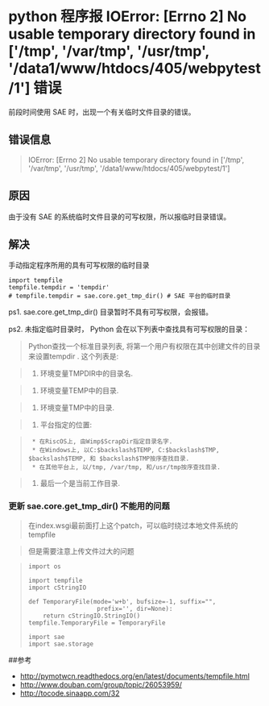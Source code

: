 # python 程序报 IOError: [Errno 2] No usable temporary directory found in ['/tmp', '/var/tmp', '/usr/tmp', '/data1/www/htdocs/405/webpytest/1'] 错误

前段时间使用 SAE 时，出现一个有关临时文件目录的错误。

## 错误信息

>IOError: [Errno 2] No usable temporary directory found in ['/tmp', '/var/tmp', '/usr/tmp', '/data1/www/htdocs/405/webpytest/1'] 

## 原因

由于没有 SAE 的系统临时文件目录的可写权限，所以报临时目录错误。

## 解决

手动指定程序所用的具有可写权限的临时目录        

    import tempfile
    tempfile.tempdir = 'tempdir'
    # tempfile.tempdir = sae.core.get_tmp_dir() # SAE 平台的临时目录

ps1.   sae.core.get\_tmp\_dir() 目录暂时不具有可写权限，会报错。

ps2. 未指定临时目录时， Python 会在以下列表中查找具有可写权限的目录：
>Python查找一个标准目录列表, 将第一个用户有权限在其中创建文件的目录来设置tempdir . 这个列表是:

>   1. 环境变量TMPDIR中的目录名.

>   1. 环境变量TEMP中的目录.

>   1. 环境变量TMP中的目录.

>   1. 平台指定的位置:

>      * 在RiscOS上, 由Wimp$ScrapDir指定目录名字.
>      * 在Windows上, 以C:$backslash$TEMP, C:$backslash$TMP, $backslash$TEMP, 和 $backslash$TMP按序查找目录.
>      * 在其他平台上, 以/tmp, /var/tmp, 和/usr/tmp按序查找目录.

>   1. 最后一个是当前工作目录.

### 更新 sae.core.get\_tmp\_dir() 不能用的问题

> 在index.wsgi最前面打上这个patch，可以临时绕过本地文件系统的tempfile

> 但是需要注意上传文件过大的问题

>     import os
>      
>     import tempfile
>     import cStringIO
>      
>     def TemporaryFile(mode='w+b', bufsize=-1, suffix="",
>                        prefix='', dir=None):
>         return cStringIO.StringIO()
>     tempfile.TemporaryFile = TemporaryFile
>      
>     import sae
>     import sae.storage

##参考

* <http://pymotwcn.readthedocs.org/en/latest/documents/tempfile.html>
* <http://www.douban.com/group/topic/26053959/>
* <http://tocode.sinaapp.com/32>

